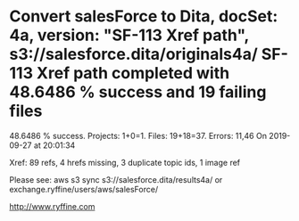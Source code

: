 # Convert salesForce to Dita, docSet: 4a, version: "SF-113 Xref path", s3://salesforce.dita/originals4a/ SF-113 Xref path completed with 48.6486 % success and 19 failing files

48.6486 % success. Projects: 1+0=1.  Files: 19+18=37. Errors: 11,46  On 2019-09-27 at 20:01:34

Xref: 89 refs, 4 hrefs missing, 3 duplicate topic ids, 1 image ref

Please see: aws s3 sync s3://salesforce.dita/results4a/ or exchange.ryffine/users/aws/salesForce/

http://www.ryffine.com

